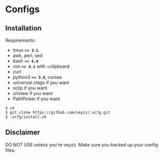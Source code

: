 Configs
=====

Installation
------------
Requirements:

  - tmux **`>= 3.1`**
  - awk, perl, sed
  - bash **`>= 4.4`**
  - vim **`>= 8.1`** with +clipboard
  - curl
  - python3 **`>= 3.6`**, curses
  - universal ctags if you want
  - xclip if you want
  - urlview if you want
  - PathPicker if you want

```
$ cd
$ git clone https://github.com/veyzz/.vcfg.git
$ .vcfg/install.sh
```

Disclaimer
------------
DO NOT USE unless you're veyzz.
Make sure you backed up your config files.
